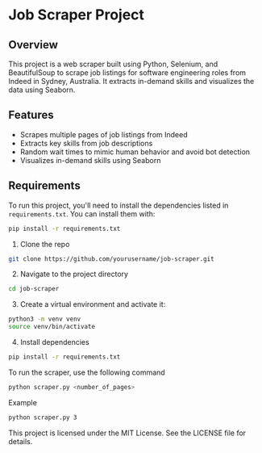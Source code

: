 # Job Scraper Project

## Overview

This project is a web scraper built using Python, Selenium, and BeautifulSoup to scrape job listings for software engineering roles from Indeed in Sydney, Australia. It extracts in-demand skills and visualizes the data using Seaborn.

## Features

- Scrapes multiple pages of job listings from Indeed
- Extracts key skills from job descriptions
- Random wait times to mimic human behavior and avoid bot detection
- Visualizes in-demand skills using Seaborn

## Requirements

To run this project, you'll need to install the dependencies listed in `requirements.txt`. You can install them with:

```bash
pip install -r requirements.txt
```

1. Clone the repo

```bash
git clone https://github.com/yourusername/job-scraper.git
```

2. Navigate to the project directory

```bash
cd job-scraper
```

3. Create a virtual environment and activate it:

```bash
python3 -m venv venv
source venv/bin/activate
```

4. Install dependencies

```bash
pip install -r requirements.txt
```

To run the scraper, use the following command

```bash
python scraper.py <number_of_pages>
```

Example

```bash
python scraper.py 3
```

This project is licensed under the MIT License. See the LICENSE file for details.
